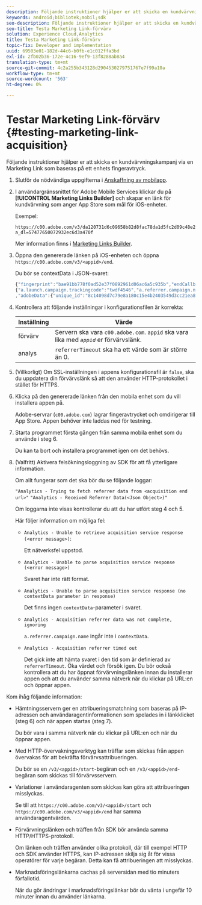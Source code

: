 ```yaml
---
description: Följande instruktioner hjälper er att skicka en kundvärvningskampanj via en Marketing Link som baseras på ett enhets fingeravtryck.
keywords: android;bibliotek;mobil;sdk
seo-description: Följande instruktioner hjälper er att skicka en kundvärvningskampanj via en Marketing Link som baseras på ett enhets fingeravtryck.
seo-title: Testa Marketing Link-förvärv
solution: Experience Cloud,Analytics
title: Testa Marketing Link-förvärv
topic-fix: Developer and implementation
uuid: 69503e01-182d-44c6-b0fb-e1c012ffa3bd
exl-id: 2fb02b36-172e-4c16-9ef9-13f8288ab8a4
translation-type: tm+mt
source-git-commit: 4c2a255b343128d2904530279751767e7f99a10a
workflow-type: tm+mt
source-wordcount: '563'
ht-degree: 0%

---
```


# Testar Marketing Link-förvärv {#testing-marketing-link-acquisition}

Följande instruktioner hjälper er att skicka en kundvärvningskampanj via en Marketing Link som baseras på ett enhets fingeravtryck.

1. Slutför de nödvändiga uppgifterna i [Anskaffning av mobilapp](/help/ios/acquisition-main/acquisition.md).
1. I användargränssnittet för Adobe Mobile Services klickar du på **[!UICONTROL Marketing Links Builder]** och skapar en länk för kundvärvning som anger App Store som mål för iOS-enheter.

   Exempel:

   ```
   https://c00.adobe.com/v3/da120731d6c09658b82d8fac78da1d5fc2d09c48e21b3a55f9e2d7344e08425d/start?a_dl=57477650072932ec6d3a470f
   ```

   Mer information finns i [Marketing Links Builder](/help/using/acquisition-main/c-marketing-links-builder/c-marketing-links-builder.md).


1. Öppna den genererade länken på iOS-enheten och öppna `https://c00.adobe.com/v3/<appid>/end`.

   Du bör se contextData i JSON-svaret:

   ```js
   {"fingerprint":"bae91bb778f0ad52e37f0892961d06ac6a5c935b","endCallbacks":["***"],"timestamp":1464301217,"appguid":"da120731d6c09658b82d8fac78da1d5fc2d09c48e21b3a55f9e2d7344e08425d","contextData":
   {"a.launch.campaign.trackingcode":"twdf4546","a.referrer.campaign.name":"iOS Demo","a.referrer.campaign.trackingcode":"twdf4546"}
   ,"adobeData":{"unique_id":"8c14098d7c79e8a180c15e4b2403549d3cc21ea8","deeplinkid":"57477650072932ec6d3a470f"}}
   ```

1. Kontrollera att följande inställningar i konfigurationsfilen är korrekta:

   | Inställning | Värde |
   |--- |--- |
   | förvärv | Servern ska vara `c00.adobe.com`. `appid` ska vara lika med   *`appid`* er förvärvslänk. |
   | analys | `referrerTimeout` ska ha ett värde som är större än 0. |

1. (Villkorligt) Om SSL-inställningen i appens konfigurationsfil är `false`, ska du uppdatera din förvärvslänk så att den använder HTTP-protokollet i stället för HTTPS.
1. Klicka på den genererade länken från den mobila enhet som du vill installera appen på.

   Adobe-servrar (`c00.adobe.com`) lagrar fingeravtrycket och omdirigerar till App Store. Appen behöver inte laddas ned för testning.
1. Starta programmet första gången från samma mobila enhet som du använde i steg 6.

   Du kan ta bort och installera programmet igen om det behövs.
1. (Valfritt) Aktivera felsökningsloggning av SDK för att få ytterligare information.

   Om allt fungerar som det ska bör du se följande loggar:

   `"Analytics - Trying to fetch referrer data from <acquisition end url>"`
   `"Analytics - Received Referrer Data(<Json Object>)"`

   Om loggarna inte visas kontrollerar du att du har utfört steg 4 och 5.

   Här följer information om möjliga fel:

   * `Analytics - Unable to retrieve acquisition service response (<error message>)`:

      Ett nätverksfel uppstod.

   * `Analytics - Unable to parse acquisition service response (<error message>)`

      Svaret har inte rätt format.

   * `Analytics - Unable to parse acquisition service response (no contextData parameter in response)`

      Det finns ingen `contextData`-parameter i svaret.

   * `Analytics - Acquisition referrer data was not complete, ignoring`

      `a.referrer.campaign.name` ingår inte i  `contextData`.

   * `Analytics - Acquisition referrer timed out`

      Det gick inte att hämta svaret i den tid som är definierad av `referrerTimeout`. Öka värdet och försök igen. Du bör också kontrollera att du har öppnat förvärvningslänken innan du installerar appen och att du använder samma nätverk när du klickar på URL:en och öppnar appen.

Kom ihåg följande information:

* Hämtningsservern ger en attribueringsmatchning som baseras på IP-adressen och användaragentinformationen som spelades in i länkklicket (steg 6) och när appen startas (steg 7).

   Du bör vara i samma nätverk när du klickar på URL:en och när du öppnar appen.

* Med HTTP-övervakningsverktyg kan träffar som skickas från appen övervakas för att bekräfta förvärvsattribueringen.

   Du bör se en `/v3/<appid>/start`-begäran och en `/v3/<appid>/end`-begäran som skickas till förvärvsservern.

* Variationer i användaragenten som skickas kan göra att attribueringen misslyckas.

   Se till att `https://c00.adobe.com/v3/<appid>/start` och `https://c00.adobe.com/v3/<appid>/end` har samma användaragentvärden.

* Förvärvningslänken och träffen från SDK bör använda samma HTTP/HTTPS-protokoll.

   Om länken och träffen använder olika protokoll, där till exempel HTTP och SDK använder HTTPS, kan IP-adressen skilja sig åt för vissa operatörer för varje begäran. Detta kan få attribueringen att misslyckas.

* Marknadsföringslänkarna cachas på serversidan med tio minuters förfallotid.

   När du gör ändringar i marknadsföringslänkar bör du vänta i ungefär 10 minuter innan du använder länkarna.
